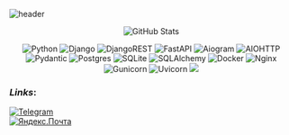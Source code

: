 ![header](https://capsule-render.vercel.app/api?type=venom&height=150&color=DB7093&text=Hi%20there%20👋🏼&reversal=false&fontAlign=50&section=header&rotate=0&textBg=false&descAlignY=50&fontSize=70&fontAlignY=50&fontColor=F0E68C)
<p align="center">
  <img src="https://github-readme-stats.vercel.app/api?username=AndreyDogadkin&show_icons=true&theme=omni&rank_icon=github" alt="GitHub Stats">
</p>

<p align="center">
  <img src="https://img.shields.io/badge/Python-FFD43B?style=for-the-badge&logo=python&logoColor=blue" alt="Python">
  <img src="https://img.shields.io/badge/django-%23092E20.svg?style=for-the-badge&logo=django&logoColor=white" alt="Django">
  <img src="https://img.shields.io/badge/DJANGO-REST-ff1709?style=for-the-badge&logo=django&logoColor=white&color=ff1709&labelColor=gray" alt="DjangoREST">
  <img src="https://img.shields.io/badge/FastAPI-005571?style=for-the-badge&logo=fastapi" alt="FastAPI">
  <img src="https://img.shields.io/badge/aiogram-%232671E5.svg?style=for-the-badge&logo=telegram&logoColor=white" alt="Aiogram">
  <img src="https://img.shields.io/badge/iohttp-%232C5bb4.svg?style=for-the-badge&logo=aiohttp&logoColor=white" alt="AIOHTTP">
  <img src="https://img.shields.io/badge/pydantic-E6007A?style=for-the-badge&logo=pydantic&logoColor=white" alt="Pydantic">
  <img src="https://img.shields.io/badge/postgres-%23316192.svg?style=for-the-badge&logo=postgresql&logoColor=white" alt="Postgres">
  <img src="https://img.shields.io/badge/SQLite-07405E?style=for-the-badge&logo=sqlite&logoColor=white" alt="SQLite">
  <img src="https://img.shields.io/badge/SQLAlchemy-529873?style=for-the-badge&logo=sqlalchemy&logoColor=white" alt="SQLAlchemy">
  <img src="https://img.shields.io/badge/docker-%230db7ed.svg?style=for-the-badge&logo=docker&logoColor=white" alt="Docker">
  <img src="https://img.shields.io/badge/nginx-%23009639.svg?style=for-the-badge&logo=nginx&logoColor=white" alt="Nginx">
  <img src="https://img.shields.io/badge/gunicorn-%298729.svg?style=for-the-badge&logo=gunicorn&logoColor=white" alt="Gunicorn">
  <img src="https://img.shields.io/badge/uvicorn-%232671E5.svg?style=for-the-badge" alt="Uvicorn">
  <img src="https://img.shields.io/badge/github%20actions%20-%232671E5.svg?&style=for-the-badge&logo=github%20actions&logoColor=white"/>
</p>

### *Links*:
[![Telegram](https://img.shields.io/badge/Telegram-@andreydogadkin-2CA5E0?style=for-the-badge&logo=telegram&logoColor=white)](https://t.me/andreydogadkin)\
[![Яндекс.Почта](https://img.shields.io/badge/Yandex%20mail-jvgger@yandex.ru-ffdb4d?style=for-the-badge)](mailto:jvgger@yandex.ru)


